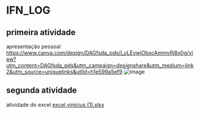 # IFN_LOG
## primeira atividade 
apresentação pessoal 
https://www.canva.com/design/DAGfsda_pds/I_vLEvwjObxcAmmvRj8x0g/view?utm_content=DAGfsda_pds&utm_campaign=designshare&utm_medium=link2&utm_source=uniquelinks&utlId=h1e599a5ef9
![image](https://github.com/user-attachments/assets/cdef3131-3578-4ae5-8b05-9a02182a35ac)
## segunda atividade
atividade do excel
[excel vinicius (1).xlsx](https://github.com/viniciusfelixteixeira/IFN_LOG/blob/29b2657846a8a6b134f4529e3d4d104db9030fcc/excel%20vinicius%20(1).xlsx)
